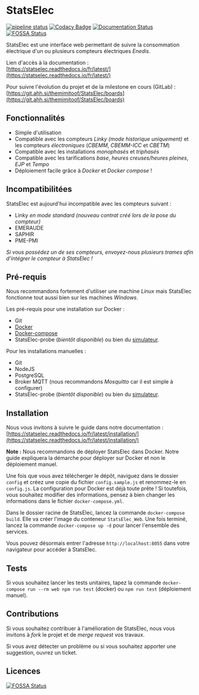 # StatsElec
[![pipeline status](https://git.ahh.si/themimitoof/StatsElec/badges/master/pipeline.svg)](https://git.ahh.si/themimitoof/StatsElec/commits/master) [![Codacy Badge](https://api.codacy.com/project/badge/Grade/ad05641f1cf44b2eb3a550b450a70c32)](https://www.codacy.com?utm_source=github.com&amp;utm_medium=referral&amp;utm_content=Themimitoof/StatsElec-Web&amp;utm_campaign=Badge_Grade) [![Documentation Status](https://readthedocs.org/projects/statselec/badge/?version=latest)](http://statselec.readthedocs.io/fr/latest/?badge=latest) [![FOSSA Status](https://app.fossa.io/api/projects/git%2Bgithub.com%2FThemimitoof%2FStatsElec-Web.svg?type=shield)](https://app.fossa.io/projects/git%2Bgithub.com%2FThemimitoof%2FStatsElec-Web?ref=badge_shield)

StatsElec est une interface web permettant de suivre la consommation électrique d'un ou plusieurs compteurs électriques _Enedis_.

Lien d'accès à la documentation : [https://statselec.readthedocs.io/fr/latest/](https://statselec.readthedocs.io/fr/latest/)

Pour suivre l'évolution du projet et de la milestone en cours (GitLab) : [https://git.ahh.si/themimitoof/StatsElec/boards](https://git.ahh.si/themimitoof/StatsElec/boards)

## Fonctionnalités
 * Simple d'utilisation
 * Compatible avec les compteurs _Linky (mode historique uniquement)_ et les compteurs _électroniques_ (_CBEMM_, _CBEMM-ICC_ et _CBETM_)
 * Compatible avec les installations _monophasés_ et _triphasés_
 * Compatible avec les tarifications _base_, _heures creuses/heures pleines_, _EJP_ et _Tempo_
 * Déploiement facile grâce à _Docker_ et _Docker compose_ !


## Incompatibilitées
StatsElec est aujourd'hui incompatible avec les compteurs suivant :
 * Linky _en mode standard (nouveau contrat créé lors de la pose du compteur)_
 * EMERAUDE
 * SAPHIR
 * PME-PMI

_Si vous possédez un de ses compteurs, envoyez-nous plusieurs trames afin d'intégrer le compteur à StatsElec !_


## Pré-requis
Nous recommandons fortement d'utiliser une machine _Linux_ mais StatsElec fonctionne tout aussi bien sur les machines _Windows_.

Les pré-requis pour une installation sur Docker :
 * Git
 * [Docker](https://www.docker.com)
 * [Docker-compose](https://docs.docker.com/compose/)
 * StatsElec-probe (_bientôt disponible_) ou bien du [simulateur](https://git.ahh.si/themimitoof/StatsElec-simulateur).

Pour les installations manuelles : 
 * Git
 * NodeJS
 * PostgreSQL
 * Broker MQTT (nous recommandons _Mosquitto_ car il est simple à configurer)
 * StatsElec-probe (_bientôt disponible_) ou bien du [simulateur](https://git.ahh.si/themimitoof/StatsElec-simulateur).


## Installation
Nous vous invitons à suivre le guide dans notre documentation : [https://statselec.readthedocs.io/fr/latest/installation/](https://statselec.readthedocs.io/fr/latest/installation/)

**Note :** Nous recommandons de déployer StatsElec dans Docker. Notre guide expliquera la démarche pour déployer sur Docker et non le déploiement manuel.

Une fois que vous avez télécherger le dépôt, naviguez dans le dossier ```config``` et créez une copie du fichier ```config.sample.js```  et renommez-le en ```config.js```. La configuration pour Docker est déjà toute prête ! Si toutefois, vous souhaitez modifier des informations, pensez à bien changer les informations dans le fichier ```docker-compose.yml```.

Dans le dossier racine de StatsElec, lancez la commande ```docker-compose build```. Elle va créer l'image du conteneur ```StatsElec_Web```. Une fois terminé, lancez la commande ```docker-compose up -d``` pour lancer l'ensemble des services.

Vous pouvez désormais entrer l'adresse ```http://localhost:8055``` dans votre navigateur pour accéder à StatsElec.


## Tests
Si vous souhaitez lancer les tests unitaires, tapez la commande ```docker-compose run --rm web npm run test``` (docker) ou ```npm run test``` (déploiement manuel).


## Contributions
Si vous souhaitez contribuer à l'amélioration de StatsElec, nous vous invitons à _fork_ le projet et de _merge request_ vos travaux. 

Si vous avez détecter un problème ou si vous souhaitez apporter une suggestion, ouvrez un ticket.

## Licences
[![FOSSA Status](https://app.fossa.io/api/projects/git%2Bgithub.com%2FThemimitoof%2FStatsElec-Web.svg?type=large)](https://app.fossa.io/projects/git%2Bgithub.com%2FThemimitoof%2FStatsElec-Web?ref=badge_large)